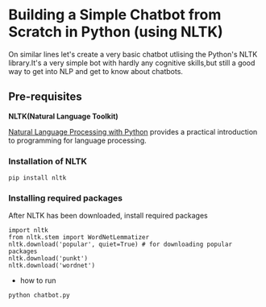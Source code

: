 # Building a Simple Chatbot from Scratch in Python (using NLTK)


On similar lines let's create a very basic chatbot utlising the Python's NLTK library.It's a very simple bot with hardly any cognitive skills,but still a good way to get into NLP and get to know about chatbots.


## Pre-requisites
**NLTK(Natural Language Toolkit)**

[Natural Language Processing with Python](http://www.nltk.org/book/) provides a practical introduction to programming for language processing.


### Installation of NLTK
```
pip install nltk
```
### Installing required packages
After NLTK has been downloaded, install required packages
```
import nltk
from nltk.stem import WordNetLemmatizer
nltk.download('popular', quiet=True) # for downloading popular packages
nltk.download('punkt') 
nltk.download('wordnet') 
```


* how to run
```
python chatbot.py
```
